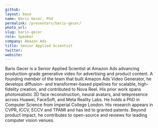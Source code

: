 ```yaml
---
github:
layout: base
name: Baris Gecer, Phd
permalink: /presenters/baris-gecer/
photo_url:
slug: baris-gecer
role: Speaker
company: Amazon Ads
title: Senior Applied Scientist
twitter:
website:
---
```


Baris Gecer is a Senior Applied Scientist at Amazon Ads advancing production-grade generative video for advertising and product content. A founding member of the team that built Amazon Ads Video Generator, he develops diffusion- and transformer-based pipelines for scalable, high-fidelity creation, and contributed to Nova Reel. His prior work spans photorealistic 3D face reconstruction, neural avatars, and telepresence across Huawei, FaceSoft, and Meta Reality Labs. He holds a PhD in Computer Science from Imperial College London. His research appears in CVPR, ICCV, ECCV and TPAMI and has led to granted patents. Beyond product impact, he contributes to open-source and reviews for leading computer vision venues.
